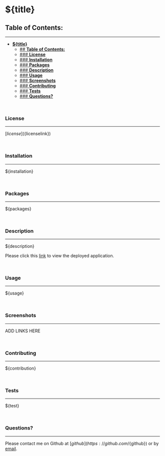 # **${title}** 

## **Table of Contents:**
---
- [**${title}**](#title)
  - [## **Table of Contents:**](#-table-of-contents)
  - [### **License**](#-license)
  - [### **Installation**](#-installation)
  - [### **Packages**](#-packages)
  - [### **Description**](#-description)
  - [### **Usage**](#-usage)
  - [### **Screenshots**](#-screenshots)
  - [### **Contributing**](#-contributing)
  - [### **Tests**](#-tests)
  - [### **Questions?**](#-questions)

<br>

### **License** 
---
[${license}](${licenselink})

<br>

### **Installation** 
---
${installation}

<br>

### **Packages** 
---
${packages}

<br>

### **Description**
---
${description}

Please click this [link](${deployed}) to view the deployed application.

<br>

### **Usage** 
---
${usage}

<br>

### **Screenshots**
---
ADD LINKS HERE

<br>

### **Contributing** 
---
${contribution}

<br>

### **Tests** 
---
${test}

<br>

### **Questions?** 
---
Please contact me on Github at [${github}](https://github.com/${github}) or by [email](mailto:${email}). 